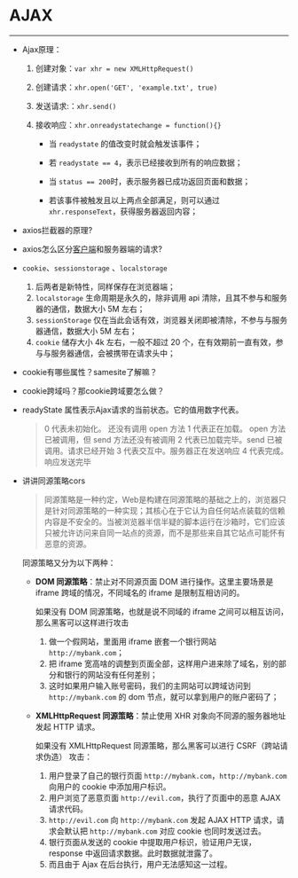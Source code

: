 
# AJAX

------

- Ajax原理：

  1. 创建对象：`var xhr = new XMLHttpRequest()`

  2. 创建请求：`xhr.open('GET', 'example.txt', true)`

  3. 发送请求:：`xhr.send()`

  4. 接收响应：`xhr.onreadystatechange = function(){}`

     - 当 `readystate` 的值改变时就会触发该事件；

     - 若 `readystate == 4`，表示已经接收到所有的响应数据；

     - 当 `status == 200`时，表示服务器已成功返回页面和数据；

     - 若该事件被触发且以上两点全部满足，则可以通过 `xhr.responseText`，获得服务器返回内容；

       

- axios拦截器的原理?

- axios怎么区分[客户端](https://www.nowcoder.com/jump/super-jump/word?word=客户端)和服务器端的请求?

- `cookie`、`sessionstorage` 、`localstorage`

  1. 后两者是新特性，同样保存在浏览器端；
  2. `localstorage` 生命周期是永久的，除非调用 api 清除，且其不参与和服务器的通信，数据大小 5M 左右；
  3. `sessionStorage` 仅在当此会话有效，浏览器关闭即被清除，不参与与服务器通信，数据大小 5M 左右；
  4. `cookie` 储存大小 4k 左右，一般不超过 20 个，在有效期前一直有效，参与与服务器通信，会被携带在请求头中；

- cookie有哪些属性？samesite了解嘛？

- cookie跨域吗？那cookie跨域要怎么做？

- readyState 属性表示Ajax请求的当前状态。它的值用数字代表。

  > 0 代表未初始化。 还没有调用 open 方法
  > 1 代表正在加载。 open 方法已被调用，但 send 方法还没有被调用
  > 2 代表已加载完毕。send 已被调用。请求已经开始
  > 3 代表交互中。服务器正在发送响应
  > 4 代表完成。响应发送完毕

- 讲讲同源策略cors

  > 同源策略是一种约定，Web是构建在同源策略的基础之上的，浏览器只是针对同源策略的一种实现；其核心在于它认为自任何站点装载的信赖内容是不安全的。当被浏览器半信半疑的脚本运行在沙箱时，它们应该只被允许访问来自同一站点的资源，而不是那些来自其它站点可能怀有恶意的资源。

  同源策略又分为以下两种：

  - **DOM 同源策略**：禁止对不同源页面 DOM 进行操作。这里主要场景是 iframe 跨域的情况，不同域名的 iframe 是限制互相访问的。

    如果没有 DOM 同源策略，也就是说不同域的 iframe 之间可以相互访问，那么黑客可以这样进行攻击

    1. 做一个假网站，里面用 iframe 嵌套一个银行网站 `http://mybank.com`；
    2. 把 iframe 宽高啥的调整到页面全部，这样用户进来除了域名，别的部分和银行的网站没有任何差别；
    3. 这时如果用户输入账号密码，我们的主网站可以跨域访问到 `http://mybank.com` 的 dom 节点，就可以拿到用户的账户密码了；

  - **XMLHttpRequest 同源策略**：禁止使用 XHR 对象向不同源的服务器地址发起 HTTP 请求。

    如果没有 XMLHttpRequest 同源策略，那么黑客可以进行 CSRF（跨站请求伪造） 攻击：

    1. 用户登录了自己的银行页面 `http://mybank.com`，`http://mybank.com` 向用户的 cookie 中添加用户标识。
    2. 用户浏览了恶意页面 `http://evil.com`，执行了页面中的恶意 AJAX 请求代码。
    3. `http://evil.com` 向 `http://mybank.com` 发起 AJAX HTTP 请求，请求会默认把 `http://mybank.com` 对应 cookie 也同时发送过去。
    4. 银行页面从发送的 cookie 中提取用户标识，验证用户无误，response 中返回请求数据。此时数据就泄露了。
    5. 而且由于 Ajax 在后台执行，用户无法感知这一过程。
